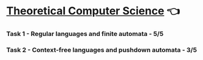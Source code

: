 # [Theoretical Computer Science](https://www.fit.vut.cz/study/course/13508/.cs) :point_left:

### Task 1 - Regular languages and finite automata - 5/5
### Task 2 - Context-free languages and pushdown automata - 3/5